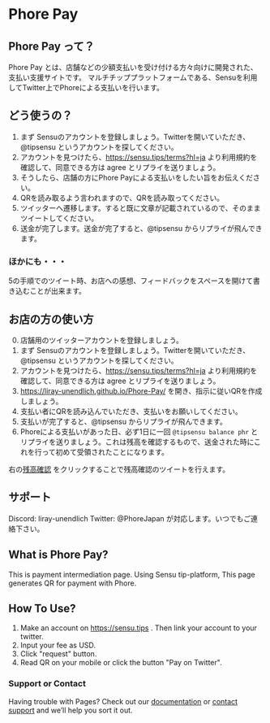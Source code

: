 # Phore Pay

## Phore Pay って？
Phore Pay とは、店舗などの少額支払いを受け付ける方々向けに開発された、支払い支援サイトです。
マルチチッププラットフォームである、Sensuを利用してTwitter上でPhoreによる支払いを行います。

## どう使うの？
1. まず Sensuのアカウントを登録しましょう。Twitterを開いていただき、@tipsensu というアカウントを探してください。
2. アカウントを見つけたら、https://sensu.tips/terms?hl=ja より利用規約を確認して、同意できる方は agree とリプライを送りましょう。
3. そうしたら、店舗の方にPhore Payによる支払いをしたい旨をお伝えください。
4. QRを読み取るよう言われますので、QRを読み取ってください。
5. ツイッターへ遷移します。すると既に文章が記載されているので、そのままツイートしてください。
6. 送金が完了します。送金が完了すると、@tipsensu からリプライが飛んできます。

### ほかにも・・・
5の手順でのツイート時、お店への感想、フィードバックをスペースを開けて書き込むことが出来ます。

## お店の方の使い方
0. 店舗用のツイッターアカウントを登録しましょう。
1. まず Sensuのアカウントを登録しましょう。Twitterを開いていただき、@tipsensu というアカウントを探してください。
2. アカウントを見つけたら、https://sensu.tips/terms?hl=ja より利用規約を確認して、同意できる方は agree とリプライを送りましょう。
3. https://liray-unendlich.github.io/Phore-Pay/ を開き、指示に従いQRを作成しましょう。
4. 支払い者にQRを読み込んでいただき、支払いをお願いしてください。
5. 支払いが完了すると、@tipsensu からリプライが飛んできます。
6. Phoreによる支払いがあった日、必ず1日に一回 `@tipsensu balance phr` とリプライを送りましょう。これは残高を確認するもので、送金された時にこれを行って初めて受領されたことになります。

右の[残高確認](https://twitter.com/intent/tweet?&text=%40tipsensu%20balance%20phr) をクリックすることで残高確認のツイートを行えます。

## サポート
Discord: liray-unendlich
Twitter: @PhoreJapan
が対応します。いつでもご連絡下さい。

## What is Phore Pay?

This is payment intermediation page.
Using Sensu tip-platform, This page generates QR for payment with Phore.

## How To Use?

1. Make an account on https://sensu.tips . Then link your account to your twitter.
2. Input your fee as USD. 
3. Click "request" button.
4. Read QR on your mobile or click the button "Pay on Twitter".

### Support or Contact

Having trouble with Pages? Check out our [documentation](https://help.github.com/categories/github-pages-basics/) or [contact support](https://github.com/contact) and we’ll help you sort it out.

